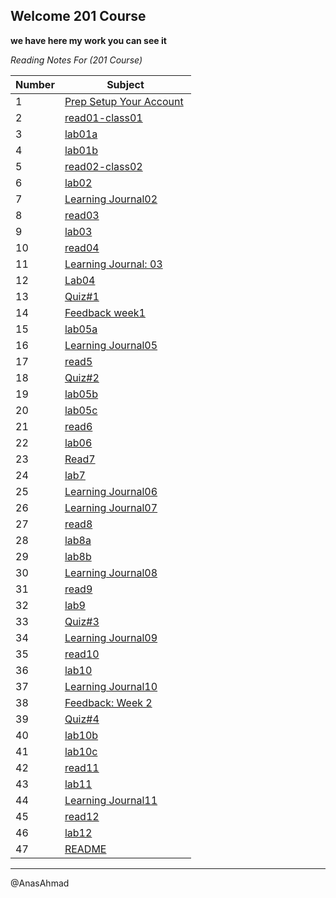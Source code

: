 ## Welcome 201 Course
**we have here my work you can see it**

*Reading Notes For (201 Course)*

|Number|Subject|
|-----|------|
|1| [Prep Setup Your Account](https://canvas.instructure.com/courses/2960648/assignments/22737748/submissions/30361140) 
|2| [read01-class01](https://github.com/AnasAhmad96/ReadingNote201Course/blob/main/class-01.md)
|3| [lab01a](https://anasahmad96.github.io/ReadingNote201Course/) 
|4| [lab01b](https://gist.github.com/AnasAhmad96/cccd63b44b8afb4062e59baee172b4cd) 
|5| [read02-class02](https://github.com/AnasAhmad96/ReadingNote201Course/blob/main/class-02.md)
|6| [lab02](https://anasahmad96.github.io/About-Me-guessing-game/html/) 
|7| [Learning Journal02](https://canvas.instructure.com/courses/2960648/assignments/22737734/submissions/30361140)
|8|[read03](https://anasahmad96.github.io/ReadingNote201Course/read03)
|9|[lab03](https://github.com/AnasAhmad96/About-Me-guessing-game)
|10|[read04](https://anasahmad96.github.io/ReadingNote201Course/read04)
|11|[Learning Journal: 03](https://canvas.instructure.com/courses/2960648/assignments/22737735/submissions/30361140)
|12|[Lab04](https://canvas.instructure.com/courses/2960648/assignments/22737716/submissions/30361140)
|13|[Quiz#1](https://canvas.instructure.com/courses/2960648/quizzes/8009552)
|14|[Feedback week1](https://canvas.instructure.com/courses/2960648/quizzes/8009544)
|15|[lab05a](https://github.com/LTUC/amman-201d32-lab5/compare/main...AnasAhmad96:main)
|16|[Learning Journal05](https://canvas.instructure.com/courses/2960648/assignments/22737737)
|17|[read5](https://anasahmad96.github.io/ReadingNote201Course/read5)
|18|[Quiz#2](https://canvas.instructure.com/courses/2960648/quizzes/8009542)
|19|[lab05b](https://anasahmad96.github.io/About-Me-guessing-game/html/)
|20|[lab05c](https://1drv.ms/u/s!Aq3xk3yXrowsiGdkDxNa1wsHjDYQ?e=vMImdC)
|21|[read6](https://anasahmad96.github.io/ReadingNote201Course/read6)
|22|[lab06](https://github.com/AnasAhmad96/cookie-stand)
|23|[Read7](https://anasahmad96.github.io/ReadingNote201Course/read7)
|24|[lab7](https://github.com/AnasAhmad96/cookie-stand)
|25|[Learning Journal06](https://canvas.instructure.com/courses/2960648/assignments/22737738)
|26|[Learning Journal07](https://canvas.instructure.com/courses/2960648/assignments/22737739)
|27|[read8](https://anasahmad96.github.io/ReadingNote201Course/read8)
|28|[lab8a](https://anasahmad96.github.io/wirefame-exercise-/)
|29|[lab8b](https://github.com/AnasAhmad96/cookie-stand/branches)
|30|[Learning Journal08](https://canvas.instructure.com/courses/2960648/assignments/22737740)
|31|[read9](https://anasahmad96.github.io/ReadingNote201Course/read9)
|32|[lab9](https://github.com/AnasAhmad96/cookie-stand/tree/lab09)
|33|[Quiz#3](https://canvas.instructure.com/courses/2960648/quizzes/8009553)
|34|[Learning Journal09](https://canvas.instructure.com/courses/2960648/assignments/22737741/submissions/30361140)
|35|[read10](https://anasahmad96.github.io/ReadingNote201Course/read10)
|36|[lab10](https://canvas.instructure.com/courses/2960648/assignments/22737725/submissions/30361140)
|37|[Learning Journal10](https://canvas.instructure.com/courses/2960648/assignments/22737742/submissions/30361140)
|38|[Feedback: Week 2](https://canvas.instructure.com/courses/2960648/assignments/22737671/submissions/30361140)
|39|[Quiz#4](https://canvas.instructure.com/courses/2960648/quizzes/8009546)
|40|[lab10b](https://canvas.instructure.com/courses/2960648/assignments/22737726/submissions/30361140)
|41|[lab10c](https://canvas.instructure.com/courses/2960648/assignments/22737727/submissions/30361140)
|42|[read11](https://anasahmad96.github.io/ReadingNote201Course/read11)
|43|[lab11](https://github.com/AnasAhmad96/Bus-mall/pull/2)
|44|[Learning Journal11](https://canvas.instructure.com/courses/2960648/assignments/22737743?confetti=true&submitted=1)
|45|[read12](https://anasahmad96.github.io/ReadingNote201Course/read12)
|46|[lab12](https://github.com/AnasAhmad96/Bus-mall/tree/lab12-chartjs)
|47|[README](https://anasahmad96.github.io/ReadingNote201Course/)

------------
@AnasAhmad
